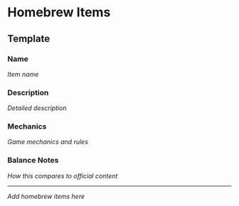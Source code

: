 # Homebrew Items

## Template

### Name
*Item name*

### Description
*Detailed description*

### Mechanics
*Game mechanics and rules*

### Balance Notes
*How this compares to official content*

---
*Add homebrew items here*
